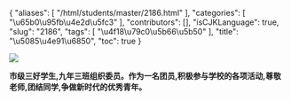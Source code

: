{
    "aliases": [
        "/html/students/master/2186.html"
    ],
    "categories": [
        "\u65b0\u95fb\u4e2d\u5fc3"
    ],
    "contributors": [],
    "isCJKLanguage": true,
    "slug": "2186",
    "tags": [
        "\u4f18\u79c0\u5b66\u5b50"
    ],
    "title": "\u5085\u4e91\u6850",
    "toc": true
}

![](https://cdn.tfls.online/mirror/full/1acd66694e5040c087ac22d7209b407e2a63127b.jpg)




   






**市级三好学生,九年三班组织委员。作为一名团员,积极参与学校的各项活动,尊敬老师,团结同学,争做新时代的优秀青年。**




   




